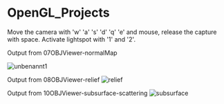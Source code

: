 # OpenGL_Projects

Move the camera with 'w' 'a' 's' 'd' 'q' 'e' and mouse, release the capture with space. Activate lightspot with '1' and '2'.

Output from 07OBJViewer-normalMap

![unbenannt1](https://user-images.githubusercontent.com/30089026/43673297-cea307bc-97c0-11e8-8418-d84cd3f4a1b3.jpg)


Output from 08OBJViewer-relief
![relief](https://user-images.githubusercontent.com/30089026/50221719-63737700-0396-11e9-90e0-15082469de94.jpg)

Output from 10OBJViewer-subsurface-scattering
![subsurface](https://user-images.githubusercontent.com/30089026/53997889-48670680-413e-11e9-8418-e8360c457477.jpg)



